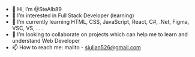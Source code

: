 - 👋 Hi, I’m @SteAlb89
- 👀 I’m interested in Full Stack Developer (learning)
- 🌱 I’m currently learning HTML, CSS, JavaScript, React, C#, .Net, Figma, VSC, VS, . . .
- 💞️ I’m looking to collaborate on projects which can help me to learn and understand Web Developer
- 📫 How to reach me: mailto - siulian526@gmail.com

<!---
SteAlb89/SteAlb89 is a ✨ special ✨ repository because its `README.md` (this file) appears on your GitHub profile.
You can click the Preview link to take a look at your changes.
--->
